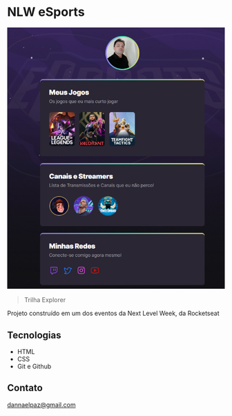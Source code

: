 # NLW eSports

![preview](./.github/preview.png)

> Trilha Explorer

Projeto construído em um dos eventos da Next Level Week, da Rocketseat

## Tecnologias

- HTML
- CSS
- Git e Github

## Contato

dannaelpaz@gmail.com